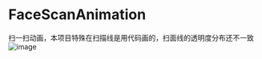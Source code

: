 # FaceScanAnimation
扫一扫动画，本项目特殊在扫描线是用代码画的，扫面线的透明度分布还不一致
![image](https://github.com/91Shenlan/FaceScanAnimation/blob/master/app/src/main/res/drawable/faceScanAnimation.png)
